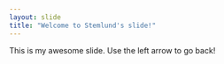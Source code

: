 ```yaml
---
layout: slide
title: "Welcome to Stemlund's slide!"
---
```

This is my awesome slide.
Use the left arrow to go back!